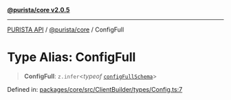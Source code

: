 [**@purista/core v2.0.5**](../README.md)

***

[PURISTA API](../../../packages.md) / [@purista/core](../README.md) / ConfigFull

# Type Alias: ConfigFull

> **ConfigFull**: `z.infer`\<*typeof* [`configFullSchema`](../variables/configFullSchema.md)\>

Defined in: [packages/core/src/ClientBuilder/types/Config.ts:7](https://github.com/puristajs/purista/blob/master/packages/core/src/ClientBuilder/types/Config.ts#L7)
